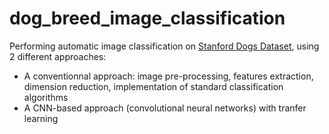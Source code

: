 # dog_breed_image_classification
Performing automatic image classification on [Stanford Dogs Dataset](http://vision.stanford.edu/aditya86/ImageNetDogs/), using 2 different approaches:
- A conventionnal approach: image pre-processing, features extraction, dimension reduction, implementation of standard classification algorithms
- A CNN-based approach (convolutional neural networks) with tranfer learning
